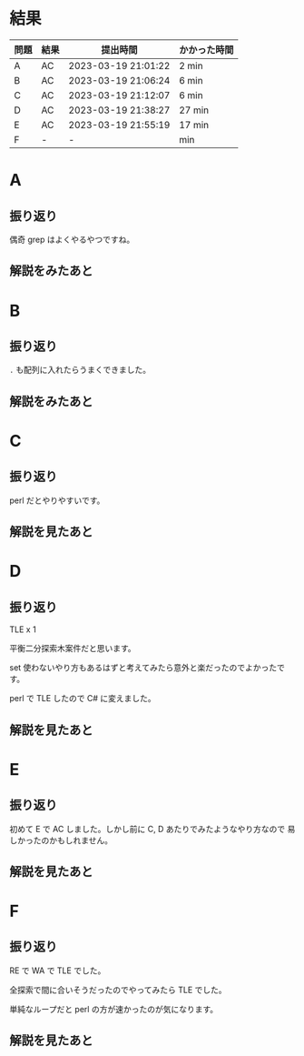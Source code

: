 # 結果

| 問題 | 結果 | 提出時間            | かかった時間 |
|------|------|---------------------|--------------|
| A    | AC   | 2023-03-19 21:01:22 | 2 min        |
| B    | AC   | 2023-03-19 21:06:24 | 6 min        |
| C    | AC   | 2023-03-19 21:12:07 | 6 min        |
| D    | AC   | 2023-03-19 21:38:27 | 27 min       |
| E    | AC   | 2023-03-19 21:55:19 | 17 min       |
| F    | -    | -                   |     min      |

# A

## 振り返り

偶奇 grep はよくやるやつですね。

## 解説をみたあと

# B

## 振り返り

`.` も配列に入れたらうまくできました。

## 解説をみたあと

# C

## 振り返り

perl だとやりやすいです。

## 解説を見たあと

# D

## 振り返り

TLE x 1

平衡二分探索木案件だと思います。

set 使わないやり方もあるはずと考えてみたら意外と楽だったのでよかったです。

perl で TLE したので C# に変えました。

## 解説を見たあと

# E

## 振り返り

初めて E で AC しました。しかし前に C, D あたりでみたようなやり方なので
易しかったのかもしれません。

## 解説を見たあと

# F

## 振り返り

RE で WA で TLE でした。

全探索で間に合いそうだったのでやってみたら TLE でした。

単純なループだと perl の方が速かったのが気になります。

## 解説を見たあと

